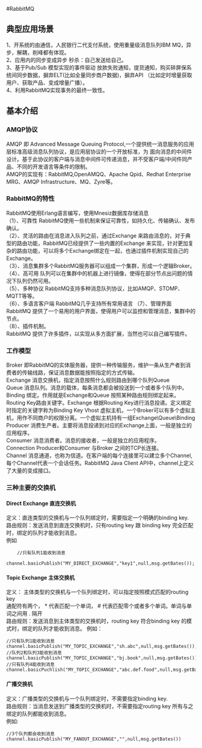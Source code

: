 #RabbitMQ
## 典型应用场景
1、开系统的由通信，人民银行二代支付系统，使用重量级消息队列IBM MQ，异步，解耦，削峰都有体现。  
2、应用内的同步变成异步 秒杀：自己发送给自己。  
3、基于Pub/Sub 模型实现的事件驱动 放款失败通知，提货通知，购买碎屏保系统间同步数据，摒弃ELT(比如全量同步商户数据)，摒弃API
（比如定时增量获取用户、获取产品、变成增量广播）。  
4、利用RabbitMQ实现事务的最终一致性。  

## 基本介绍
### AMQP协议  
AMQP 即 Advanced Message Queuing Protocol,一个提供统一消息服务的应用层标准高级消息队列协议，是应用层协议的一个开放标准，为
面向消息的中间件设计。基于此协议的客户端与消息中间件可传递消息，并不受客户端/中间件同产品、不同的开发语言等条件的限制。  
AMQP的实现有：RabbitMQ,OpenAMQQ、Apache Qpid、Redhat Enterprise MRG、AMQP Infrastructure、MQ、Zyre等。  

### RabbitMQ的特性  
RabbitMQ使用Erlang语言编写，使用Mnesiz数据库存储消息  
（1）、可靠性 RabbitMQ使用一些机制来保证可靠性，如持久化、传输确认、发布确认。  
（2）、灵活的路由在消息进入队列之前，通过Exchange 来路由消息的，对于典型的路由功能，RabbitMQ已经提供了一些内置的Exchange
来实现，针对更加复杂的路由功能，可以将多个Exchange绑定在一起，也通过插件机制实现自己的Exchange。  
（3）、消息集群多个RabbitMQ服务器可以组成一个集群，形成一个逻辑Broker。  
（4）、高可用 队列可以在集群中的机器上进行镜像，使得在部分节点出问题的情况下队列仍然可用。  
（5）、多种协议 RabbitMQ支持多种消息队列协议，比如AMQP、STOMP、MQTT等等。  
（6）、多语言客户端 RabbitMQ几乎支持所有常用语言 
（7）、管理界面 RabbitMQ 提供了一个易用的用户界面，使得用户可以监控和管理消息，集群中的节点。  
（8）、插件机制。  
RabbitMQ 提供了许多插件，以实现从多方面扩展，当然也可以自己编写插件。  

### 工作模型


Broker     即RabbitMQ的实体服务器，提供一种传输服务，维护一条从生产者到消费者的传输线路，保证消息数据能按照指定的方式传输。  
Exchange   消息交换机，指定消息按照什么规则路由到哪个队列Queue  
Queue      消息队列。消息的载体，每条消息都会被投送到一个或者多个队列中。  
Binding    绑定。作用就是Exchange和Queue 按照某种路由规则绑定起来。  
Routing Key路由关键字。Exchange 根据Routing Key进行消息投递。定义绑定时指定的关键字称为Binding Key
Vhost      虚拟主机，一个Broker可以有多个虚拟主机，用作不同商户的权限分离。一个虚拟主机持有一组Exchange\Queue\Binding
Producer   消费生产者。主要将消息投递到对应的Exchange上面，一般是独立的应用程序。    
Consumer   消息消费者。消息的接收者，一般是独立的应用程序。  
Connection Producer和Consumer 与Broker 之间的TCP长连接。  
Channel    消息通道，也称为信道。在客户端的每个连接里可以建立多个Channel,每个Channel代表一个会话任务。RabbitMQ Java Client
API中，channel上定义了大量的变成接口。  

### 三种主要的交换机
#### Direct Exchange 直连交换机 
定义：直连类型的交换机与一个队列绑定时，需要指定一个明确的binding key.  
路由规则：发送消息到直连交换机时，只有routing key 跟 binding key 完全匹配时，绑定的队列才能收到消息。  
例如 
    
        //只有队列1能收到消息
        channel.basicPublish("MY_DIRECT_EXCHANGE","key1",null,msg.getBates());
        
#### Topic Exchange 主体交换机
定义： 主体类型的交换机与一个队列绑定时，可以指定按照模式匹配的routing key  
通配符有两个， * 代表匹配一个单词， # 代表匹配零个或者多个单词。单词与单词之间用 . 隔开  
路由规则：发送消息到主体类型的交换机时，routing key 符合binding key 的模式时，绑定的队列才能收到消息。
例如：
    
    //只有队列1能收到消息
    channel.basicPublish("MY_TOPIC_EXCHANGE","sh.abc",null,msg.getBates());
    //队列2和队列3能收到消息
    channel.basicPublish("MY_TOPIC_EXCHANGE","bj.book",null,msg.getBates());
    //只有队列4能收到消息
    channel.basicPuchlish("MY_TOPIC_EXCHANGE","abc.def.food",null,msg.getBates());
    
   
#### 广播交换机
定义：广播类型的交换机与一个队列绑定时，不需要指定binding key.  
路由规则：当消息发送到广播类型的交换机时，不需要指定routing key 所有与之绑定的队列都能收到消息。  
例如: 

    //3个队列都会收到消息
    channel.basicPublish("MY_FANOUT_EXCHANGE","",null,msg.getBates())
    
